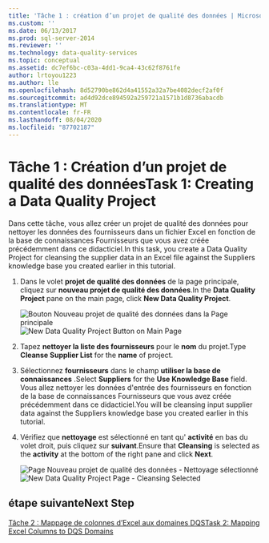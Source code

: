 ```yaml
---
title: 'Tâche 1 : création d’un projet de qualité des données | Microsoft Docs'
ms.custom: ''
ms.date: 06/13/2017
ms.prod: sql-server-2014
ms.reviewer: ''
ms.technology: data-quality-services
ms.topic: conceptual
ms.assetid: dc7ef6bc-c03a-4dd1-9ca4-43c62f8761fe
author: lrtoyou1223
ms.author: lle
ms.openlocfilehash: 8d52790be862d4a41552a32a7be4082decf2af0f
ms.sourcegitcommit: ad4d92dce894592a259721a1571b1d8736abacdb
ms.translationtype: MT
ms.contentlocale: fr-FR
ms.lasthandoff: 08/04/2020
ms.locfileid: "87702187"
---
```

# <a name="task-1-creating-a-data-quality-project"></a><span data-ttu-id="0622e-102">Tâche 1 : Création d’un projet de qualité des données</span><span class="sxs-lookup"><span data-stu-id="0622e-102">Task 1: Creating a Data Quality Project</span></span>
  <span data-ttu-id="0622e-103">Dans cette tâche, vous allez créer un projet de qualité des données pour nettoyer les données des fournisseurs dans un fichier Excel en fonction de la base de connaissances Fournisseurs que vous avez créée précédemment dans ce didacticiel.</span><span class="sxs-lookup"><span data-stu-id="0622e-103">In this task, you create a Data Quality Project for cleansing the supplier data in an Excel file against the Suppliers knowledge base you created earlier in this tutorial.</span></span>

1.  <span data-ttu-id="0622e-104">Dans le volet **projet de qualité des données** de la page principale, cliquez sur **nouveau projet de qualité des données**.</span><span class="sxs-lookup"><span data-stu-id="0622e-104">In the **Data Quality Project** pane on the main page, click **New Data Quality Project**.</span></span>

     <span data-ttu-id="0622e-105">![Bouton Nouveau projet de qualité des données dans la Page principale](../../2014/tutorials/media/et-creatingadataqualityproject-01.jpg "Bouton Nouveau projet de qualité des données dans la Page principale")</span><span class="sxs-lookup"><span data-stu-id="0622e-105">![New Data Quality Project Button on Main Page](../../2014/tutorials/media/et-creatingadataqualityproject-01.jpg "New Data Quality Project Button on Main Page")</span></span>

2.  <span data-ttu-id="0622e-106">Tapez **nettoyer la liste des fournisseurs** pour le **nom** du projet.</span><span class="sxs-lookup"><span data-stu-id="0622e-106">Type **Cleanse Supplier List** for the **name** of project.</span></span>

3.  <span data-ttu-id="0622e-107">Sélectionnez **fournisseurs** dans le champ **utiliser la base de connaissances** .</span><span class="sxs-lookup"><span data-stu-id="0622e-107">Select **Suppliers** for the **Use Knowledge Base** field.</span></span> <span data-ttu-id="0622e-108">Vous allez nettoyer les données d'entrée des fournisseurs en fonction de la base de connaissances Fournisseurs que vous avez créée précédemment dans ce didacticiel.</span><span class="sxs-lookup"><span data-stu-id="0622e-108">You will be cleansing input supplier data against the Suppliers knowledge base you created earlier in this tutorial.</span></span>

4.  <span data-ttu-id="0622e-109">Vérifiez que **nettoyage** est sélectionné en tant qu' **activité** en bas du volet droit, puis cliquez sur **suivant**.</span><span class="sxs-lookup"><span data-stu-id="0622e-109">Ensure that **Cleansing** is selected as the **activity** at the bottom of the right pane and click **Next**.</span></span>

     <span data-ttu-id="0622e-110">![Page Nouveau projet de qualité des données - Nettoyage sélectionné](../../2014/tutorials/media/et-creatingadataqualityproject-02.jpg "Page Nouveau projet de qualité des données - Nettoyage sélectionné")</span><span class="sxs-lookup"><span data-stu-id="0622e-110">![New Data Quality Project Page - Cleansing Selected](../../2014/tutorials/media/et-creatingadataqualityproject-02.jpg "New Data Quality Project Page - Cleansing Selected")</span></span>

## <a name="next-step"></a><span data-ttu-id="0622e-111">étape suivante</span><span class="sxs-lookup"><span data-stu-id="0622e-111">Next Step</span></span>
 [<span data-ttu-id="0622e-112">Tâche 2 : Mappage de colonnes d’Excel aux domaines DQS</span><span class="sxs-lookup"><span data-stu-id="0622e-112">Task 2: Mapping Excel Columns to DQS Domains</span></span>](../../2014/tutorials/task-2-mapping-excel-columns-to-dqs-domains.md)


